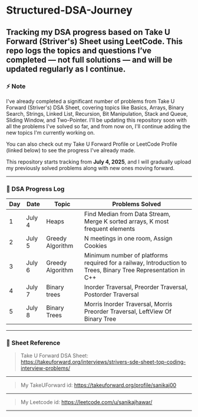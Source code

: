 # Structured-DSA-Journey
Tracking my DSA progress based on Take U Forward (Striver's) Sheet using LeetCode.
This repo logs the topics and questions I’ve completed — not full solutions — and will be updated regularly as I continue.
---

### ⚡ Note

I've already completed a significant number of problems from Take U Forward (Striver's) DSA Sheet, covering topics like Basics, Arrays, Binary Search, Strings, Linked List, Recursion, Bit Manipulation, Stack and Queue, Sliding Window, and Two-Pointer. I'll be updating this repository soon with all the problems I've solved so far, and from now on, I'll continue adding the new topics I'm currently working on.

You can also check out my Take U Forward Profile or LeetCode Profile (linked below) to see the progress I've already made.

This repository starts tracking from **July 4, 2025**, and I will gradually upload my previously solved problems along with new ones moving forward.

---

### 📅 DSA Progress Log

| Day | Date       | Topic  | Problems Solved                      |
|-----|------------|--------|--------------------------------------|
| 1   | July 4     | Heaps |Find Median from Data Stream, Merge K sorted arrays, K most frequent elements|
| 2   | July 5     |    Greedy Algorithm  |  N meetings in one room, Assign Cookies|
| 3   | July 6     |    Greedy Algorithm| Minimum number of platforms required for a railway, Introduction to Trees, Binary Tree Representation in C++ |
|4|July 7|Binary trees | Inorder Traversal, Preorder Traversal, Postorder Traversal|
|5|July 8|Binary Trees|Morris Inorder Traversal, Morris Preorder Traversal, LeftView Of Binary Tree|

---

### 📌 Sheet Reference

> Take U Forward DSA Sheet: https://takeuforward.org/interviews/strivers-sde-sheet-top-coding-interview-problems/
---
> My TakeUForward id: https://takeuforward.org/profile/sanikaj00
---
> My Leetcode id: https://leetcode.com/u/sanikajhawar/
---
